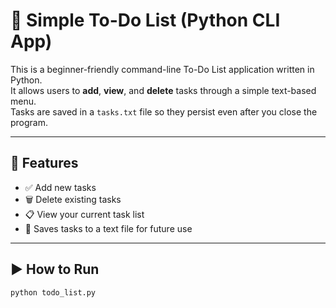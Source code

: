 # 📝 Simple To-Do List (Python CLI App)

This is a beginner-friendly command-line To-Do List application written in Python.  
It allows users to **add**, **view**, and **delete** tasks through a simple text-based menu.  
Tasks are saved in a `tasks.txt` file so they persist even after you close the program.

---

## 🚀 Features
- ✅ Add new tasks
- 🗑️ Delete existing tasks
- 📋 View your current task list
- 💾 Saves tasks to a text file for future use

---

## ▶️ How to Run

```bash
python todo_list.py
